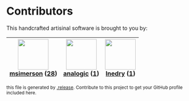 # Contributors

This handcrafted artisinal software is brought to you by:

| <img height="80" src="https://avatars.githubusercontent.com/u/261635?v=4"><br><a href="https://github.com/msimerson">msimerson</a> (<a href="https://github.com/haraka/haraka-plugin-asn/commits?author=msimerson">28</a>) | <img height="80" src="https://avatars.githubusercontent.com/u/934254?v=4"><br><a href="https://github.com/analogic">analogic</a> (<a href="https://github.com/haraka/haraka-plugin-asn/commits?author=analogic">1</a>) | <img height="80" src="https://avatars.githubusercontent.com/u/203240?v=4"><br><a href="https://github.com/lnedry">lnedry</a> (<a href="https://github.com/haraka/haraka-plugin-asn/commits?author=lnedry">1</a>) |
| :------------------------------------------------------------------------------------------------------------------------------------------------------------------------------------------------------------------------: | :--------------------------------------------------------------------------------------------------------------------------------------------------------------------------------------------------------------------: | :--------------------------------------------------------------------------------------------------------------------------------------------------------------------------------------------------------------: |

<sub>this file is generated by [.release](https://github.com/msimerson/.release).
Contribute to this project to get your GitHub profile included here.</sub>
